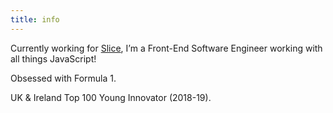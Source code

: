 ```yaml
---
title: info
---
```


Currently working for [Slice](https://slicelife.com), I’m a Front-End Software Engineer working with all things JavaScript! 

Obsessed with Formula 1.

UK & Ireland Top 100 Young Innovator (2018-19).
